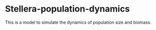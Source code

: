 # Stellera-population-dynamics
This is a model to simulate the dynamics of population size and biomass.
